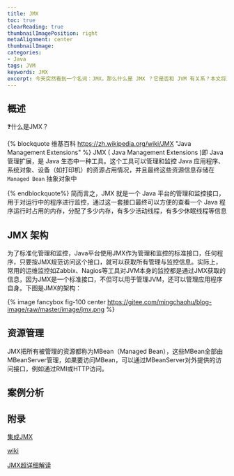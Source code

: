 ```yaml
---
title: JMX
toc: true
clearReading: true
thumbnailImagePosition: right
metaAlignment: center
thumbnailImage:
categories: 
- Java
tags: JVM
keywords: JMX
excerpt: 今天突然看到一个名词：JMX，那么什么是 JMX ？它是否和 JVM 有关系？本文将对 JMX 进行展开学习
---
```


## 概述
:question:什么是JMX？

{% blockquote 维基百科 https://zh.wikipedia.org/wiki/JMX "Java Management Extensions" %}
JMX ( Java Management Extensions )即 Java 管理扩展，是 Java 生态中一种工具。这个工具可以管理和监控 Java 应用程序、系统对象、设备（如打印机）的资源占用情况，并且最终这些资源信息存储在 `Managed Bean` 抽象对象中

{% endblockquote%}
简而言之，JMX 就是一个 Java 平台的管理和监控接口，用于对运行中的程序进行监控，通过这一套接口最终可以方便的查看一个 Java 程序运行时占用的内存，分配了多少内存，有多少活动线程，有多少休眠线程等信息

## JMX 架构
为了标准化管理和监控，Java平台使用JMX作为管理和监控的标准接口，任何程序，只要按JMX规范访问这个接口，就可以获取所有管理与监控信息。实际上，常用的运维监控如Zabbix、Nagios等工具对JVM本身的监控都是通过JMX获取的信息，因为JMX是一个标准接口，不但可以用于管理JVM，还可以管理应用程序自身。下图是JMX的架构：

{% image fancybox fig-100  center https://gitee.com/mingchaohu/blog-image/raw/master/image/jmx.png %}

## 资源管理
JMX把所有被管理的资源都称为MBean（Managed Bean），这些MBean全部由MBeanServer管理，如果要访问MBean，可以通过MBeanServer对外提供的访问接口，例如通过RMI或HTTP访问。

## 案例分析
## 附录
[集成JMX](https://www.liaoxuefeng.com/wiki/1252599548343744/1282385687609378)

[wiki](https://en.wikipedia.org/wiki/Java_Management_Extensions)

[JMX超详细解读](https://www.cnblogs.com/dongguacai/p/5900507.html)